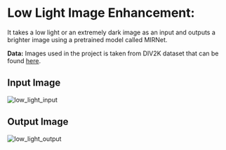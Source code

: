 # Low Light Image Enhancement: 

It takes a low light or an extremely dark image as an input and outputs a brighter image using a pretrained model called MIRNet.

**Data:** Images used in the project is taken from DIV2K dataset that can be found [here](https://www.kaggle.com/datasets/sticlaboratory/enlighten-gan-dataset).

## Input Image
![low_light_input](https://github.com/Amann09/CV-Projects/assets/100956289/4e4a2722-66ef-4ca6-994a-3864449e74d8)

## Output Image
![low_light_output](https://github.com/Amann09/CV-Projects/assets/100956289/4782a196-1a3e-4efa-9b48-26cb26484484)
